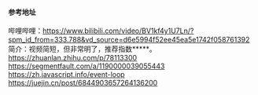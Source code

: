 

#### 参考地址
哔哩哔哩：https://www.bilibili.com/video/BV1kf4y1U7Ln/?spm_id_from=333.788&vd_source=d6e5994f52ee45ea5e1742f058761392
简介：视频简短，但非常明了，推荐指数*****。
https://zhuanlan.zhihu.com/p/78113300
https://segmentfault.com/a/1190000039055443
https://zh.javascript.info/event-loop
https://juejin.cn/post/6844903657264136200